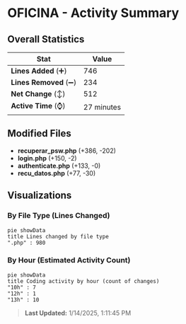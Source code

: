 # OFICINA - Activity Summary 

## Overall Statistics

| Stat                   | Value                                                             |
| ---------------------- | ----------------------------------------------------------------- |
| **Lines Added** (➕)   | 746                                          |
| **Lines Removed** (➖) | 234                                        |
| **Net Change** (↕)    | 512                |
| **Active Time** (⌚)   | 27 minutes |


## Modified Files
- **recuperar_psw.php** (+386, -202)
- **login.php** (+150, -2)
- **authenticate.php** (+133, -0)
- **recu_datos.php** (+77, -30)

## Visualizations

### By File Type (Lines Changed)

```mermaid
pie showData
title Lines changed by file type
".php" : 980
```

### By Hour (Estimated Activity Count)

```mermaid
pie showData
title Coding activity by hour (count of changes)
"10h" : 7
"12h" : 1
"13h" : 10
```


> **Last Updated:** 1/14/2025, 1:11:45 PM